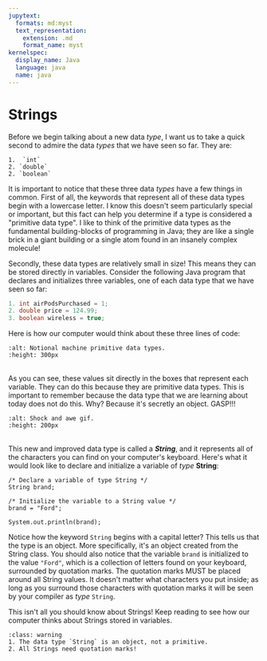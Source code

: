 ```yaml
---
jupytext:
  formats: md:myst
  text_representation:
    extension: .md
    format_name: myst
kernelspec:
  display_name: Java
  language: java
  name: java
---
```


Strings
=======

Before we begin talking about a new data <i>type</i>, I want us to take a quick second to admire the data <i>types</i> that we have seen so far. They are:

```{admonition} Data Types
1.  `int`
2. `double`
2. `boolean`
```

It is important to notice that these three data <i>types</i> have a few things in common. First of all, the keywords that represent all of these data types begin with a lowercase letter. I know this doesn't seem particularly special or important, but this fact can help you determine if a type is considered a "primitive data type". I like to think of the primitive data types as the fundamental building-blocks of programming in Java; they are like a single brick in a giant building or a single atom found in an insanely complex molecule!

Secondly, these data types are relatively small in size! This means they can be stored directly in variables. Consider the following Java program that declares and initializes three variables, one of each data type that we have seen so far:

```Java
1. int airPodsPurchased = 1;
2. double price = 124.99;
3. boolean wireless = true;
```

Here is how our computer would think about these three lines of code:
```{image} https://media.giphy.com/media/polVkhmJJmfO8OexvP/giphy.gif
:alt: Notional machine primitive data types.
:height: 300px
```

<br>As you can see, these values sit directly in the boxes that represent each variable. They can do this because they are primitive data types. This is important to remember because the data type that we are learning about today does not do this. Why? Because it's secretly an object. GASP!!!

```{image} https://media3.giphy.com/media/3oEjHKvjqt5pssL99C/giphy.gif
:alt: Shock and awe gif.
:height: 200px
```
<br>This new and improved data type is called a <b><i>String</i></b>, and it represents all of the characters you can find on your computer's keyboard. Here's what it would look like to declare and initialize a variable of <i>type</i> <b>String</b>:

```{code-cell} java
/* Declare a variable of type String */
String brand;

/* Initialize the variable to a String value */
brand = "Ford";

System.out.println(brand);
```

Notice how the keyword `String` begins with a capital letter? This tells us that the type is an object. More specifically, it's an object created from the String class. You should also notice that the variable `brand` is initialized to the value `"Ford"`, which is a collection of letters found on your keyboard, surrounded by quotation marks. The quotation marks MUST be placed around all String values. It doesn't matter what characters you put inside; as long as you surround those characters with quotation marks it will be seen by your compiler as <i>type</i> `String`.

This isn't all you should know about Strings! Keep reading to see how our computer thinks about Strings stored in variables.

```{admonition} TL;DR
:class: warning
1. The data type `String` is an object, not a primitive.
2. All Strings need quotation marks!
```
